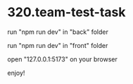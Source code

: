 # 320.team-test-task

run "npm run dev" in "back" folder 

run "npm run dev" in "front" folder

open "127.0.0.1:5173" on your browser

enjoy!
